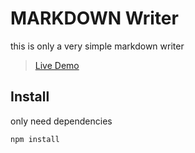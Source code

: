 # MARKDOWN Writer

this is only a very simple markdown writer

>  [Live Demo](https://stbnlen.github.io/Markdown-Writer/) 

## Install

only need dependencies
```
npm install
